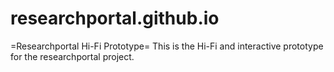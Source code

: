 # researchportal.github.io
=Researchportal Hi-Fi Prototype=
This is the Hi-Fi and interactive prototype for the researchportal project.
